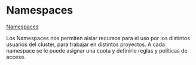 # Namespaces

[Namespaces](https://kubernetes.io/docs/concepts/overview/working-with-objects/namespaces/) 

Los Namespaces nos permiten aislar recursos para el uso por los distintos usuarios del cluster, para trabajar en distintos proyectos. A cada namespace se le puede asignar una cuota y definirle reglas y políticas de acceso.